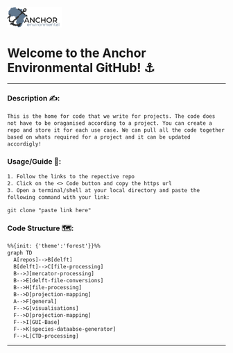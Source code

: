 <head>
  <a href="https://anchorenvironmental.co.za/">
    <img width="25%" src="./Anchorlogo.svg" alt="Anchor Logo">
  </a>
</head>

<body>
  <p>
  <h1>
    <b>
    Welcome to the Anchor Environmental GitHub! ⚓
    </b>
  </h1>
</p> 
</body>

---

### Description ✍️:
    This is the home for code that we write for projects. The code does
    not have to be oraganised according to a project. You can create a
    repo and store it for each use case. We can pull all the code together
    based on whats required for a project and it can be updated accordigly!

### Usage/Guide 🦮:
    1. Follow the links to the repective repo
    2. Click on the <> Code button and copy the https url
    3. Open a terminal/shell at your local directory and paste the following command with your link:

```Shell
git clone "paste link here"
```

### Code Structure 🗺️:
```mermaid
%%{init: {'theme':'forest'}}%%
graph TD
  A[repos]-->B[delft]
  B[delft]-->C[file-processing]
  B-->J[mercator-processing]
  B-->E[delft-file-conversions]
  B-->H[file-processing]
  B-->D[projection-mapping]
  A-->F[general]
  F-->G[visualisations]
  F-->D[projection-mapping]
  F-->I[GUI-Base]
  F-->K[species-dataabse-generator]
  F-->L[CTD-processing]
```
  ---


